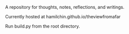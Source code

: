 A repository for thoughts, notes, reflections, and writings.

Currently hosted at 
hamilchin.github.io/theviewfromafar

Run build.py from the root directory. 
